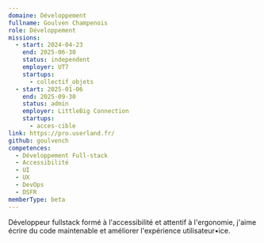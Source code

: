 ```yaml
---
domaine: Développement
fullname: Goulven Champenois
role: Développement
missions:
  - start: 2024-04-23
    end: 2025-06-30
    status: independent
    employer: UT7
    startups:
      - collectif_objets
  - start: 2025-01-06
    end: 2025-09-30
    status: admin
    employer: LittleBig Connection
    startups:
      - acces-cible
link: https://pro.userland.fr/
github: goulvench
competences:
  - Développement Full-stack
  - Accessibilité
  - UI
  - UX
  - DevOps
  - DSFR
memberType: beta
---
```

Développeur fullstack formé à l'accessibilité et attentif à l'ergonomie, j'aime écrire du code maintenable et améliorer l'expérience utilisateur•ice. 